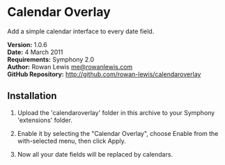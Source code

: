 # Calendar Overlay

Add a simple calendar interface to every date field.

__Version:__ 1.0.6  
__Date:__ 4 March 2011  
__Requirements:__ Symphony 2.0  
__Author:__ Rowan Lewis <me@rowanlewis.com>  
__GitHub Repository:__ <http://github.com/rowan-lewis/calendaroverlay>  


## Installation

1.	Upload the 'calendaroverlay' folder in this archive to your Symphony
	'extensions' folder.

2.	Enable it by selecting the "Calendar Overlay", choose Enable from the
	with-selected menu, then click Apply.
	
3.	Now all your date fields will be replaced by calendars.
